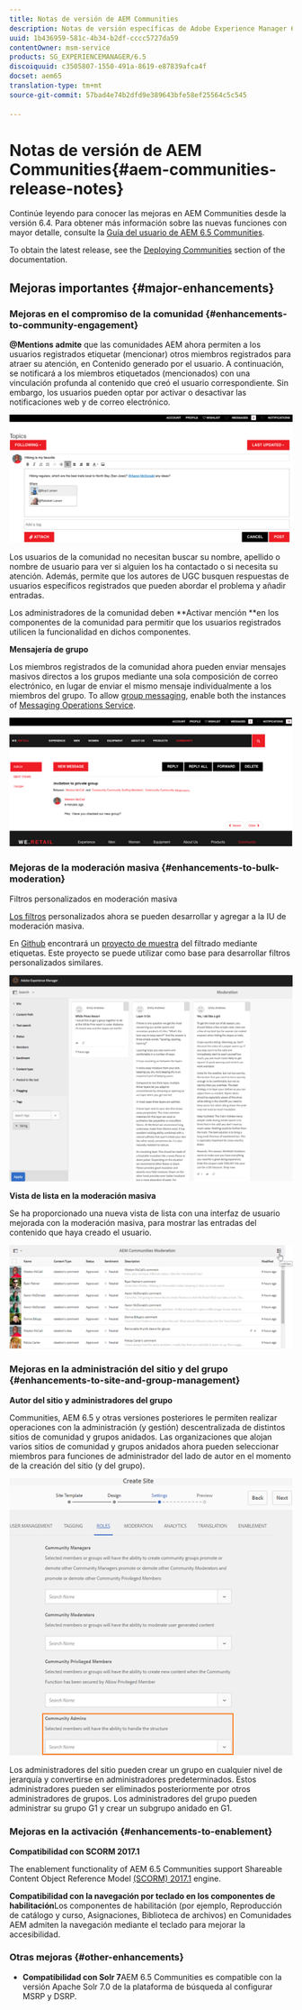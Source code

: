 ```yaml
---
title: Notas de versión de AEM Communities
description: Notas de versión específicas de Adobe Experience Manager 6.5 Communities.
uuid: 1b436959-581c-4b34-b2df-cccc5727da59
contentOwner: msm-service
products: SG_EXPERIENCEMANAGER/6.5
discoiquuid: c3505807-1550-491a-8619-e87839afca4f
docset: aem65
translation-type: tm+mt
source-git-commit: 57bad4e74b2dfd9e389643bfe58ef25564c5c545

---
```



# Notas de versión de AEM Communities{#aem-communities-release-notes}

Continúe leyendo para conocer las mejoras en AEM Communities desde la versión 6.4. Para obtener más información sobre las nuevas funciones con mayor detalle, consulte la [Guía del usuario de AEM 6.5 Communities](https://helpx.adobe.com/experience-manager/6-4/communities/user-guide.html).

To obtain the latest release, see the [Deploying Communities](https://helpx.adobe.com/in/experience-manager/6-4/help/communities/deploy-communities.html#LatestReleases) section of the documentation.

## Mejoras importantes {#major-enhancements}

### Mejoras en el compromiso de la comunidad {#enhancements-to-community-engagement}

**@Mentions admite** que las comunidades AEM ahora permiten a los usuarios registrados etiquetar (mencionar) otros miembros registrados para atraer su atención, en Contenido generado por el usuario. A continuación, se notificará a los miembros etiquetados (mencionados) con una vinculación profunda al contenido que creó el usuario correspondiente. Sin embargo, los usuarios pueden optar por activar o desactivar las notificaciones web y de correo electrónico.

![Compatibilidad con menciones](assets/at-mentions.png)

Los usuarios de la comunidad no necesitan buscar su nombre, apellido o nombre de usuario para ver si alguien los ha contactado o si necesita su atención. Además, permite que los autores de UGC busquen respuestas de usuarios específicos registrados que pueden abordar el problema y añadir entradas.

Los administradores de la comunidad deben **Activar mención **en los componentes de la comunidad para permitir que los usuarios registrados utilicen la funcionalidad en dichos componentes.

**Mensajería de grupo**

Los miembros registrados de la comunidad ahora pueden enviar mensajes masivos directos a los grupos mediante una sola composición de correo electrónico, en lugar de enviar el mismo mensaje individualmente a los miembros del grupo. To allow [group messaging](/help/communities/configure-messaging.md), enable both the instances of [Messaging Operations Service](/help/communities/messaging.md#group-messaging).

![Mensajería de grupo](assets/group-messaging.png)

### Mejoras de la moderación masiva {#enhancements-to-bulk-moderation}

Filtros personalizados en moderación masiva

[Los filtros](/help/communities/moderation.md#custom-filters) personalizados ahora se pueden desarrollar y agregar a la IU de moderación masiva.

En [Github](https://github.com/Adobe-Marketing-Cloud/aem-communities-extensions/tree/master/aem-communities-moderation-filter) encontrará un [proyecto de muestra](https://github.com/Adobe-Marketing-Cloud/aem-communities-extensions/tree/master/aem-communities-moderation-filter) del filtrado mediante etiquetas. Este proyecto se puede utilizar como base para desarrollar filtros personalizados similares.

![Filtros personalizados](assets/custom-tag-filter.png)

**Vista de lista en la moderación masiva**

Se ha proporcionado una nueva vista de lista con una interfaz de usuario mejorada con la moderación masiva, para mostrar las entradas del contenido que haya creado el usuario.

![Moderación masiva en la vista de lista](assets/list-view-moderation.png)

### Mejoras en la administración del sitio y del grupo {#enhancements-to-site-and-group-management}

**Autor del sitio y administradores del grupo**

Communities, AEM 6.5 y otras versiones posteriores le permiten realizar operaciones con la administración (y gestión) descentralizada de distintos sitios de comunidad y grupos anidados. Las organizaciones que alojan varios sitios de comunidad y grupos anidados ahora pueden seleccionar miembros para funciones de administrador del lado de autor en el momento de la creación del sitio (y del grupo).

![Administrador del sitio](assets/site-admin.png)

Los administradores del sitio pueden crear un grupo en cualquier nivel de jerarquía y convertirse en administradores predeterminados. Estos administradores pueden ser eliminados posteriormente por otros administradores de grupos. Los administradores del grupo pueden administrar su grupo G1 y crear un subgrupo anidado en G1.

### Mejoras en la activación {#enhancements-to-enablement}

**Compatibilidad con SCORM 2017.1**

The enablement functionality of AEM 6.5 Communities support Shareable Content Object Reference Model [(SCORM) 2017.1](https://rusticisoftware.com/blog/scorm-engine-2017-released/) engine.

**Compatibilidad con la navegación por teclado en los componentes de habilitación**Los componentes de habilitación (por ejemplo, Reproducción de catálogo y curso, Asignaciones, Biblioteca de archivos) en Comunidades AEM admiten la navegación mediante el teclado para mejorar la accesibilidad.

### Otras mejoras {#other-enhancements}

* **Compatibilidad con Solr 7**AEM 6.5 Communities es compatible con la versión Apache Solr 7.0 de la plataforma de búsqueda al configurar MSRP y DSRP.
